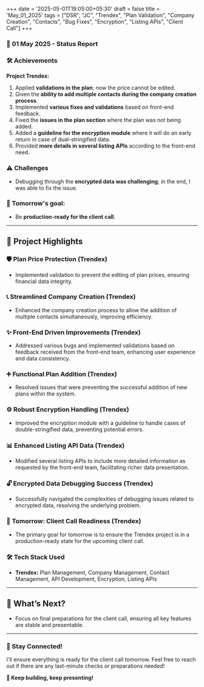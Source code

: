 +++
date = '2025-05-01T19:05:00+05:30'
draft = false
title = 'May_01_2025'
tags = ["DSR", "JC", "Trendex", "Plan Validation", "Company Creation", "Contacts", "Bug Fixes", "Encryption", "Listing APIs", "Client Call"]
+++

### **📆 01 May 2025 - Status Report**

### **🛠 Achievements**
<!--more-->

**Project Trendex:**

1. Applied **validations in the plan**; now the price cannot be edited.
2. Given the **ability to add multiple contacts during the company creation process**.
3. Implemented **various fixes and validations** based on front-end feedback.
4. Fixed the **issues in the plan section** where the plan was not being added.
5. Added a **guideline for the encryption module** where it will do an early return in case of dual-stringified data.
6. Provided **more details in several listing APIs** according to the front-end need.

### **⚠️ Challenges**

- Debugging through the **encrypted data was challenging**; in the end, I was able to fix the issue.

### **🎯 Tomorrow's goal:**

- Be **production-ready for the client call**.

---

## 📖 **Project Highlights**

### 🛡️ **Plan Price Protection (Trendex)**

- Implemented validation to prevent the editing of plan prices, ensuring financial data integrity.

### 📞 **Streamlined Company Creation (Trendex)**

- Enhanced the company creation process to allow the addition of multiple contacts simultaneously, improving efficiency.

### ✨ **Front-End Driven Improvements (Trendex)**

- Addressed various bugs and implemented validations based on feedback received from the front-end team, enhancing user experience and data consistency.

### ➕ **Functional Plan Addition (Trendex)**

- Resolved issues that were preventing the successful addition of new plans within the system.

### ⚙️ **Robust Encryption Handling (Trendex)**

- Improved the encryption module with a guideline to handle cases of double-stringified data, preventing potential errors.

### 📊 **Enhanced Listing API Data (Trendex)**

- Modified several listing APIs to include more detailed information as requested by the front-end team, facilitating richer data presentation.

### 🔓 **Encrypted Data Debugging Success (Trendex)**

- Successfully navigated the complexities of debugging issues related to encrypted data, resolving the underlying problem.

### 🚀 **Tomorrow: Client Call Readiness (Trendex)**

- The primary goal for tomorrow is to ensure the Trendex project is in a production-ready state for the upcoming client call.

### 🛠️ **Tech Stack Used**

- **Trendex:** Plan Management, Company Management, Contact Management, API Development, Encryption, Listing APIs

---

## 🚀 **What’s Next?**

- Focus on final preparations for the client call, ensuring all key features are stable and presentable.

---

### **💬 Stay Connected!**

I'll ensure everything is ready for the client call tomorrow. Feel free to reach out if there are any last-minute checks or preparations needed!

**🚀 Keep building, keep presenting!**
